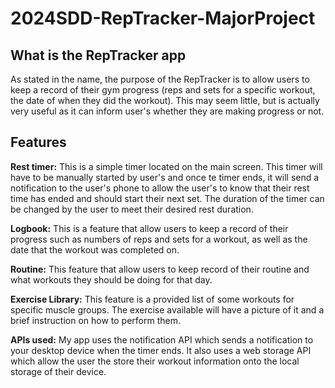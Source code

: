 # 2024SDD-RepTracker-MajorProject

## What is the RepTracker app
As stated in the name, the purpose of the RepTracker is to allow users to keep a record of their gym progress (reps and sets for a specific workout, the date of when they did the workout). This may seem little, but is actually very useful as it can inform user's whether they are making progress or not. 

## Features
**Rest timer:** This is a simple timer located on the main screen. This timer will have to be manually started by user's and once te timer ends, it will send a notification to the user's phone to allow the user's to know that their rest time has ended and should start their next set. The duration of the timer can be changed by the user to meet their desired rest duration. 

**Logbook:** This is a feature that allow users to keep a record of their progress such as numbers of reps and sets for a workout, as well as the date that the workout was completed on.

**Routine:** This feature that allow users to keep record of their routine and what workouts they should be doing for that day. 

**Exercise Library:** This feature is a provided list of some workouts for specific muscle groups. The exercise available will have a picture of it and a brief instruction on how to perform them. 

**APIs used:** My app uses the notification API which sends a notification to your desktop device when the timer ends. It also uses a web storage API which allow the user the store their workout information onto the local storage of their device. 